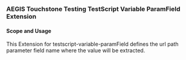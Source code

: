 ### AEGIS Touchstone Testing TestScript Variable ParamField Extension


#### Scope and Usage

This Extension for testscript-variable-paramField defines the url path parameter field name where the value will be extracted.

